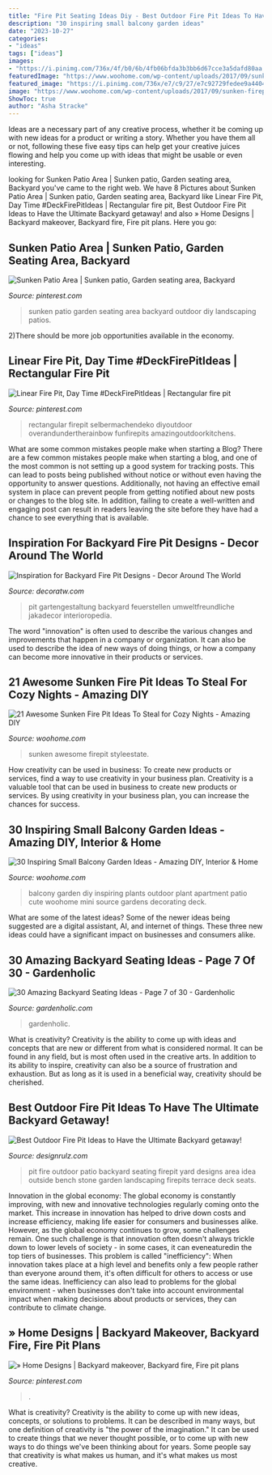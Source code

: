 ```yaml
---
title: "Fire Pit Seating Ideas Diy - Best Outdoor Fire Pit Ideas To Have The Ultimate Backyard Getaway!"
description: "30 inspiring small balcony garden ideas"
date: "2023-10-27"
categories:
- "ideas"
tags: ["ideas"]
images:
- "https://i.pinimg.com/736x/4f/b0/6b/4fb06bfda3b3bb6d67cce3a5dafd80aa.jpg"
featuredImage: "https://www.woohome.com/wp-content/uploads/2017/09/sunken-firepit-for-cozy-nights-7.jpg"
featured_image: "https://i.pinimg.com/736x/e7/c9/27/e7c92729fedee9a44046adb8c99bffae.jpg"
image: "https://www.woohome.com/wp-content/uploads/2017/09/sunken-firepit-for-cozy-nights-7.jpg"
ShowToc: true
author: "Asha Stracke"
---
```



Ideas are a necessary part of any creative process, whether it be coming up with new ideas for a product or writing a story. Whether you have them all or not, following these five easy tips can help get your creative juices flowing and help you come up with ideas that might be usable or even interesting.

	

		
looking for Sunken Patio Area | Sunken patio, Garden seating area, Backyard you've came to the right web. We have 8 Pictures about Sunken Patio Area | Sunken patio, Garden seating area, Backyard like Linear Fire Pit, Day Time #DeckFirePitIdeas | Rectangular fire pit, Best Outdoor Fire Pit Ideas to Have the Ultimate Backyard getaway! and also » Home Designs | Backyard makeover, Backyard fire, Fire pit plans. Here you go:
		
    
## Sunken Patio Area | Sunken Patio, Garden Seating Area, Backyard

<img loading=lazy src="https://i.pinimg.com/736x/4f/b0/6b/4fb06bfda3b3bb6d67cce3a5dafd80aa.jpg" onerror="this.onerror=null;this.src='https://tse2.mm.bing.net/th?id=OIP.TtJTP3FsyJWvBipPGu4Q7wHaJ3&amp;pid=15.1';" alt="Sunken Patio Area | Sunken patio, Garden seating area, Backyard">

_Source: pinterest.com_

>sunken patio garden seating area backyard outdoor diy landscaping patios. 

	

2)There should be more job opportunities available in the economy. 

    
## Linear Fire Pit, Day Time #DeckFirePitIdeas | Rectangular Fire Pit

<img loading=lazy src="https://i.pinimg.com/736x/e7/c9/27/e7c92729fedee9a44046adb8c99bffae.jpg" onerror="this.onerror=null;this.src='https://tse4.mm.bing.net/th?id=OIP.x3Ps50NDmoiLtr3j9tvmTQHaJ7&amp;pid=15.1';" alt="Linear Fire Pit, Day Time #DeckFirePitIdeas | Rectangular fire pit">

_Source: pinterest.com_

>rectangular firepit selbermachendeko diyoutdoor overandundertherainbow funfirepits amazingoutdoorkitchens. 

	

What are some common mistakes people make when starting a Blog?
There are a few common mistakes people make when starting a blog, and one of the most common is not setting up a good system for tracking posts. This can lead to posts being published without notice or without even having the opportunity to answer questions. Additionally, not having an effective email system in place can prevent people from getting notified about new posts or changes to the blog site. In addition, failing to create a well-written and engaging post can result in readers leaving the site before they have had a chance to see everything that is available.

    
## Inspiration For Backyard Fire Pit Designs - Decor Around The World

<img loading=lazy src="https://decoratw.com/wp-content/uploads/2016/03/735c66ef6df90ae0aad6dbac42fbef40.jpg" onerror="this.onerror=null;this.src='https://tse3.mm.bing.net/th?id=OIP.QSQuaRAfkc5BLQGlI9WD3wHaLH&amp;pid=15.1';" alt="Inspiration for Backyard Fire Pit Designs - Decor Around The World">

_Source: decoratw.com_

>pit gartengestaltung backyard feuerstellen umweltfreundliche jakadecor interioropedia. 

	

The word "innovation" is often used to describe the various changes and improvements that happen in a company or organization. It can also be used to describe the idea of new ways of doing things, or how a company can become more innovative in their products or services.

    
## 21 Awesome Sunken Fire Pit Ideas To Steal For Cozy Nights - Amazing DIY

<img loading=lazy src="https://www.woohome.com/wp-content/uploads/2017/09/sunken-firepit-for-cozy-nights-7.jpg" onerror="this.onerror=null;this.src='https://tse2.mm.bing.net/th?id=OIP.ABRIuNq92EtkkGhfLnp0wwHaK8&amp;pid=15.1';" alt="21 Awesome Sunken Fire Pit Ideas To Steal for Cozy Nights - Amazing DIY">

_Source: woohome.com_

>sunken awesome firepit styleestate. 

	

How creativity can be used in business: To create new products or services, find a way to use creativity in your business plan.
Creativity is a valuable tool that can be used in business to create new products or services. By using creativity in your business plan, you can increase the chances for success.

    
## 30 Inspiring Small Balcony Garden Ideas - Amazing DIY, Interior &amp; Home

<img loading=lazy src="http://www.woohome.com/wp-content/uploads/2014/04/Small-Balcony-Garden-ideas-3.jpg" onerror="this.onerror=null;this.src='https://tse1.mm.bing.net/th?id=OIP.nKrD3nrKu6oEonUyjamFxgHaLH&amp;pid=15.1';" alt="30 Inspiring Small Balcony Garden Ideas - Amazing DIY, Interior &amp; Home">

_Source: woohome.com_

>balcony garden diy inspiring plants outdoor plant apartment patio cute woohome mini source gardens decorating deck. 

	

What are some of the latest ideas?
Some of the newer ideas being suggested are a digital assistant, AI, and internet of things. These three new ideas could have a significant impact on businesses and consumers alike.

    
## 30 Amazing Backyard Seating Ideas - Page 7 Of 30 - Gardenholic

<img loading=lazy src="https://gardenholic.com/wp-content/uploads/2019/03/Seating-7.jpg" onerror="this.onerror=null;this.src='https://tse2.mm.bing.net/th?id=OIP.tOsxYzvL-3WU_kza9rJ-yAHaJ3&amp;pid=15.1';" alt="30 Amazing Backyard Seating Ideas - Page 7 of 30 - Gardenholic">

_Source: gardenholic.com_

>gardenholic. 

	

What is creativity?
Creativity is the ability to come up with ideas and concepts that are new or different from what is considered normal. It can be found in any field, but is most often used in the creative arts. In addition to its ability to inspire, creativity can also be a source of frustration and exhaustion. But as long as it is used in a beneficial way, creativity should be cherished.

    
## Best Outdoor Fire Pit Ideas To Have The Ultimate Backyard Getaway!

<img loading=lazy src="http://cdn.designrulz.com/wp-content/uploads/2015/06/fire-pit-patio-Design-Ideas-8.jpg" onerror="this.onerror=null;this.src='https://tse4.mm.bing.net/th?id=OIP.FaT-ISCs_MbA2adgUZpB-wHaJ4&amp;pid=15.1';" alt="Best Outdoor Fire Pit Ideas to Have the Ultimate Backyard getaway!">

_Source: designrulz.com_

>pit fire outdoor patio backyard seating firepit yard designs area idea outside bench stone garden landscaping firepits terrace deck seats. 

	

Innovation in the global economy:
The global economy is constantly improving, with new and innovative technologies regularly coming onto the market. This increase in innovation has helped to drive down costs and increase efficiency, making life easier for consumers and businesses alike. However, as the global economy continues to grow, some challenges remain. One such challenge is that innovation often doesn't always trickle down to lower levels of society - in some cases, it can eveneaturedin the top tiers of businesses. This problem is called "inefficiency": When innovation takes place at a high level and benefits only a few people rather than everyone around them, it's often difficult for others to access or use the same ideas. Inefficiency can also lead to problems for the global environment - when businesses don't take into account environmental impact when making decisions about products or services, they can contribute to climate change.

    
## » Home Designs | Backyard Makeover, Backyard Fire, Fire Pit Plans

<img loading=lazy src="https://i.pinimg.com/736x/2d/da/c6/2ddac6057164347885e54dc673065618.jpg" onerror="this.onerror=null;this.src='https://tse3.mm.bing.net/th?id=OIP.JgvHThIHgNNlV2heOOcLKgHaJ4&amp;pid=15.1';" alt="» Home Designs | Backyard makeover, Backyard fire, Fire pit plans">

_Source: pinterest.com_

>. 

	

What is creativity?
Creativity is the ability to come up with new ideas, concepts, or solutions to problems. It can be described in many ways, but one definition of creativity is "the power of the imagination." It can be used to create things that we never thought possible, or to come up with new ways to do things we've been thinking about for years. Some people say that creativity is what makes us human, and it's what makes us most creative.

